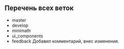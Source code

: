 ## Перечень всех веток
* master
* develop
* minimath
* ui_components
* feedback
Добавил комментарий, внес изменения.